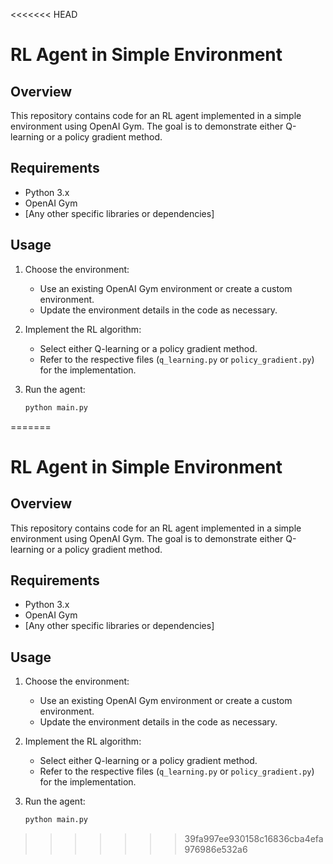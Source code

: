 <<<<<<< HEAD


# RL Agent in Simple Environment

## Overview

This repository contains code for an RL agent implemented in a simple environment using OpenAI Gym. The goal is to demonstrate either Q-learning or a policy gradient method.

## Requirements

- Python 3.x
- OpenAI Gym
- [Any other specific libraries or dependencies]

## Usage

1. Choose the environment:
    - Use an existing OpenAI Gym environment or create a custom environment.
    - Update the environment details in the code as necessary.

2. Implement the RL algorithm:
    - Select either Q-learning or a policy gradient method.
    - Refer to the respective files (`q_learning.py` or `policy_gradient.py`) for the implementation.

3. Run the agent:

    ```bash
    python main.py
    ```

=======


# RL Agent in Simple Environment

## Overview

This repository contains code for an RL agent implemented in a simple environment using OpenAI Gym. The goal is to demonstrate either Q-learning or a policy gradient method.

## Requirements

- Python 3.x
- OpenAI Gym
- [Any other specific libraries or dependencies]

## Usage

1. Choose the environment:
    - Use an existing OpenAI Gym environment or create a custom environment.
    - Update the environment details in the code as necessary.

2. Implement the RL algorithm:
    - Select either Q-learning or a policy gradient method.
    - Refer to the respective files (`q_learning.py` or `policy_gradient.py`) for the implementation.

3. Run the agent:

    ```bash
    python main.py
    ```

>>>>>>> 39fa997ee930158c16836cba4efa976986e532a6
